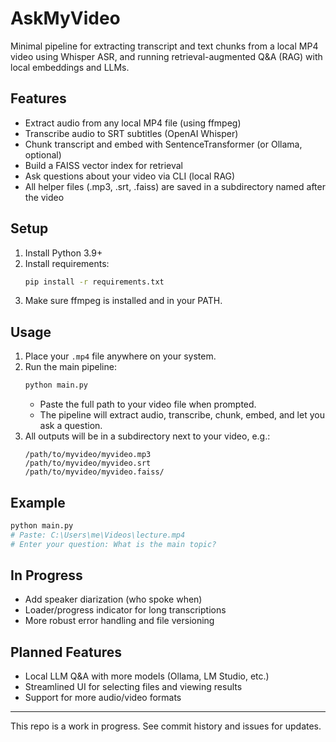 # AskMyVideo

Minimal pipeline for extracting transcript and text chunks from a local MP4 video using Whisper ASR, and running retrieval-augmented Q&A (RAG) with local embeddings and LLMs.

## Features
- Extract audio from any local MP4 file (using ffmpeg)
- Transcribe audio to SRT subtitles (OpenAI Whisper)
- Chunk transcript and embed with SentenceTransformer (or Ollama, optional)
- Build a FAISS vector index for retrieval
- Ask questions about your video via CLI (local RAG)
- All helper files (.mp3, .srt, .faiss) are saved in a subdirectory named after the video

## Setup
1. Install Python 3.9+
2. Install requirements:
   ```bash
   pip install -r requirements.txt
   ```
3. Make sure ffmpeg is installed and in your PATH.

## Usage
1. Place your `.mp4` file anywhere on your system.
2. Run the main pipeline:
   ```bash
   python main.py
   ```
   - Paste the full path to your video file when prompted.
   - The pipeline will extract audio, transcribe, chunk, embed, and let you ask a question.
3. All outputs will be in a subdirectory next to your video, e.g.:
   ```
   /path/to/myvideo/myvideo.mp3
   /path/to/myvideo/myvideo.srt
   /path/to/myvideo/myvideo.faiss/
   ```

## Example
```bash
python main.py
# Paste: C:\Users\me\Videos\lecture.mp4
# Enter your question: What is the main topic?
```

## In Progress
- Add speaker diarization (who spoke when)
- Loader/progress indicator for long transcriptions
- More robust error handling and file versioning

## Planned Features
- Local LLM Q&A with more models (Ollama, LM Studio, etc.)
- Streamlined UI for selecting files and viewing results
- Support for more audio/video formats

---
This repo is a work in progress. See commit history and issues for updates. 